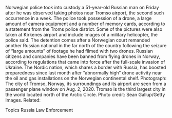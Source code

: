 Norwegian police took into custody a 51-year-old Russian man on Friday after he was observed taking photos near Tromso airport, the second such occurrence in a week.
The police took possession of a drone, a large amount of camera equipment and a number of memory cards, according to a statement from the Troms police district. Some of the pictures were also taken at Kirkenes airport and include images of a military helicopter, the police said.
The detention comes after a Norwegian court remanded another Russian national in the far north of the country following the seizure of “large amounts” of footage he had filmed with two drones. Russian citizens and companies have been banned from flying drones in Norway, according to regulations that came into force after the full-scale invasion of Ukraine.
The Nordic nation, which shares a border with Russia, has boosted preparedness since last month after “abnormally high” drone activity near the oil and gas installations on the Norwegian continental shelf.
Photograph: The city of Tromso, Norway, its surroundings and its airport are seen from a passenger plane window on Aug. 2, 2020. Tromso is the third largest city in the world located north of the Arctic Circle. Photo credit: Sean Gallup/Getty Images.
Related:

Topics
Russia
Law Enforcement
